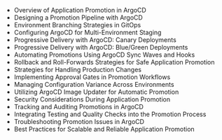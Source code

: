 - Overview of Application Promotion in ArgoCD
- Designing a Promotion Pipeline with ArgoCD
- Environment Branching Strategies in GitOps
- Configuring ArgoCD for Multi-Environment Staging
- Progressive Delivery with ArgoCD: Canary Deployments
- Progressive Delivery with ArgoCD: Blue/Green Deployments
- Automating Promotions Using ArgoCD Sync Waves and Hooks
- Rollback and Roll-Forwards Strategies for Safe Application Promotion
- Strategies for Handling Production Changes
- Implementing Approval Gates in Promotion Workflows
- Managing Configuration Variance Across Environments
- Utilizing ArgoCD Image Updater for Automatic Promotion
- Security Considerations During Application Promotion
- Tracking and Auditing Promotions in ArgoCD
- Integrating Testing and Quality Checks into the Promotion Process
- Troubleshooting Promotion Issues in ArgoCD
- Best Practices for Scalable and Reliable Application Promotion
